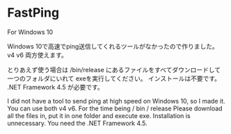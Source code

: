 # FastPing
For Windows 10


Windows 10で高速でping送信してくれるツールがなかったので作りました。
v4 v6 両方使えます。

とりあえず使う場合は
/bin/release
にあるファイルをすべてダウンロードして一つのフォルダにいれて exeを実行してください。
インストールは不要です。
.NET Framework 4.5 が必要です。

I did not have a tool to send ping at high speed on Windows 10, so I made it.
You can use both v4 v6.
For the time being
/ bin / release
Please download all the files in, put it in one folder and execute exe.
Installation is unnecessary.
You need the .NET Framework 4.5.

